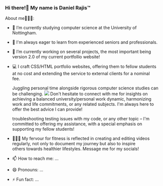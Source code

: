 ### Hi there!👋 My name is Daniel Rajis™️




About me🚶🏾‍♂️:
- 🌱 I’m currently studying computer science at the University of Nottingham.
- 🧠 I'm always eager to learn from experienced seniors and professionals.
- 🔭 I’m currently working on several projects, the most important being version 2.0 of my current portfollio website!
- 💻 I craft CSS/HTML portfolio websites, offering them to fellow students at no cost and extending the service to external clients for a 
     nominal fee. 

   Juggling personal time alongside rigorous computer science studies can be challenging. ![](bartstudy.gif) Don't hesitate to connect with 
     me for insights 
     on achieving a balanced university/personal work dynamic, harmonizing work and life commitments, or any related subjects. I'm always 
     here to offer the best advice I can provide!  
     
     
     
     troubleshooting testing issues with my code, or any other topic – I'm committed to offering my assistance, with a special emphasis on 
     supporting my fellow students!

- 🏋🏾‍♂️ My fervour for fitness is reflected in creating and editing videos regularly, not only to document my journey but also to inspire     
     others towards healthier lifestyles. Message me for my socials!

- 📫 How to reach me: ...
- 😄 Pronouns: ...
- ⚡ Fun fact: ...

